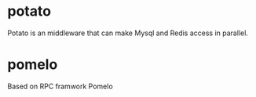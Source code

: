 # potato
Potato is an middleware that can make Mysql and Redis access in parallel.

# pomelo
Based on RPC framwork Pomelo
